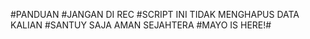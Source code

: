 #PANDUAN
#JANGAN DI REC
#SCRIPT INI TIDAK MENGHAPUS DATA KALIAN
#SANTUY SAJA AMAN SEJAHTERA
#MAYO IS HERE!#